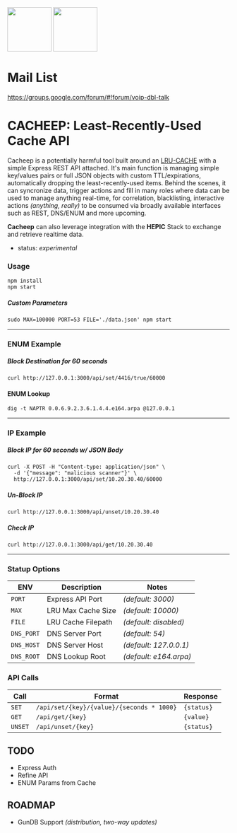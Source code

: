 <img src="http://i.imgur.com/Lnmza1J.png" width=100 />
<img src="https://cdn.pixabay.com/photo/2014/04/03/11/59/sheep-312776_960_720.png" width=100 />


# Mail List
https://groups.google.com/forum/#!forum/voip-dbl-talk

# CACHEEP: Least-Recently-Used Cache API

Cacheep is a potentially harmful tool built around an [LRU-CACHE](https://www.npmjs.com/package/lru-cache) with a simple Express REST API attached. It's main function is managing simple key/values pairs or full JSON objects with custom TTL/expirations, automatically dropping the least-recently-used items. Behind the scenes, it can syncronize data, trigger actions and fill in many roles where data can be used to manage anything real-time, for correlation, blacklisting, interactive actions _(anything, really)_ to be consumed via broadly available interfaces such as REST, DNS/ENUM and more upcoming.

__Cacheep__ can also leverage integration with the __HEPIC__ Stack to exchange and retrieve realtime data.

* status: _experimental_

### Usage
```
npm install
npm start
```
##### Custom Parameters
```
sudo MAX=100000 PORT=53 FILE='./data.json' npm start
```
---------

### ENUM Example
##### Block Destination for 60 seconds
```
curl http://127.0.0.1:3000/api/set/4416/true/60000
```
#### ENUM Lookup
```
dig -t NAPTR 0.0.6.9.2.3.6.1.4.4.e164.arpa @127.0.0.1
```
---------

### IP Example

##### Block IP for 60 seconds w/ JSON Body
```
curl -X POST -H "Content-type: application/json" \
  -d '{"message": "malicious scanner"}' \
  http://127.0.0.1:3000/api/set/10.20.30.40/60000
  ```
##### Un-Block IP
```
curl http://127.0.0.1:3000/api/unset/10.20.30.40
```
##### Check IP
```
curl http://127.0.0.1:3000/api/get/10.20.30.40
```

---------

### Statup Options

| ENV  	    | Description  	| Notes  |
|---	           |---	  |---  |
| ```PORT```     | Express API Port   | _(default: 3000)_      |
| ```MAX```      | LRU Max Cache Size | _(default: 10000)_     |
| ```FILE```     | LRU Cache Filepath | _(default: disabled)_  |
| ```DNS_PORT``` | DNS Server Port    | _(default: 54)_        |
| ```DNS_HOST``` | DNS Server Host    | _(default: 127.0.0.1)_ |
| ```DNS_ROOT``` | DNS Lookup Root    | _(default: e164.arpa)_ |


### API Calls

| Call  	    | Format  	| Response  |
|---	    |---	|---  |
| ```SET```  	  | ```/api/set/{key}/{value}/{seconds * 1000}```  	| ```{status}``` |
| ```GET```  	  | ```/api/get/{key}```  	| ```{value}``` |
| ```UNSET```  	| ```/api/unset/{key}```  	| ```{status}``` |





## TODO

* Express Auth
* Refine API
* ENUM Params from Cache

## ROADMAP 

* GunDB Support _(distribution, two-way updates)_
